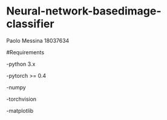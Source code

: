 # Neural-network-basedimage-classifier
Paolo Messina 18037634 


#Requirements

-python 3.x

-pytorch >= 0.4

-numpy

-torchvision

-matplotlib
